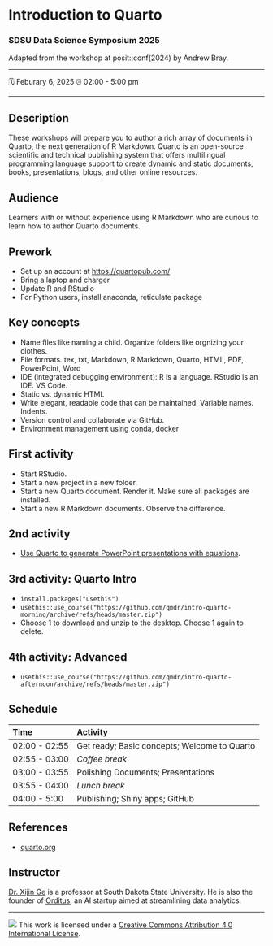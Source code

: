 Introduction to Quarto
================

### SDSU Data Science Symposium 2025

Adapted from the workshop at posit::conf(2024)   by Andrew Bray.

-----

:spiral_calendar: Feburary 6, 2025 
:alarm_clock:     02:00 - 5:00 pm


-----

## Description

These workshops will prepare you to author a rich array of documents in Quarto, the next generation of R Markdown. Quarto is an open-source scientific and technical publishing system that offers multilingual programming language support to create dynamic and static documents, books, presentations, blogs, and other online resources.

## Audience

Learners with or without experience using R Markdown who are curious to learn how to author Quarto documents.

## Prework

- Set up an account at https://quartopub.com/
- Bring a laptop and charger
- Update R and RStudio
- For Python users, install anaconda, reticulate package

## Key concepts

- Name files like naming a child. Organize folders like orgnizing your clothes.
- File formats.    tex,  txt,  Markdown, R Markdown, Quarto, HTML, PDF, PowerPoint, Word
- IDE (integrated debugging environment): R is a language. RStudio is an IDE. VS Code.
- Static vs. dynamic HTML
- Write elegant, readable code that can be maintained. Variable names. Indents.
- Version control and collaborate via GitHub.
- Environment management using conda, docker

## First activity

- Start RStudio.
- Start a new project in a new folder.
- Start a new Quarto document. Render it. Make sure all packages are installed.
- Start a new R Markdown documents. Observe the difference.

## 2nd activity

- [Use Quarto to generate PowerPoint presentations with equations](https://www.ge-lab.org/2024/12/03/generating-powerpoint-presentations-in-minutes/).


## 3rd activity: Quarto Intro

-  ``` install.packages("usethis") ```
- ``` usethis::use_course("https://github.com/qmdr/intro-quarto-morning/archive/refs/heads/master.zip") ```
- Choose 1 to download and unzip to the desktop. Choose 1 again to delete.

## 4th activity: Advanced

- ```usethis::use_course("https://github.com/qmdr/intro-quarto-afternoon/archive/refs/heads/master.zip")```

## Schedule

| Time          | Activity         |
| :------------ | :--------------- |
| 02:00 - 02:55 | Get ready; Basic concepts; Welcome to Quarto        |
| 02:55 - 03:00 | *Coffee break*   |
| 03:00 - 03:55 | Polishing Documents; Presentations        |
| 03:55 - 04:00 | *Lunch break*    |
| 04:00 - 5:00 | Publishing; Shiny apps; GitHub        |


## References

- [quarto.org](https://quarto.org/)


## Instructor

[Dr. Xijin Ge](https://www.sdstate.edu/directory/xijin-ge) is a professor at South Dakota State University. He is also the founder of [Orditus](https://orditus.com), an AI startup aimed at streamlining  data analytics.

-----

![](https://i.creativecommons.org/l/by/4.0/88x31.png) This work is
licensed under a [Creative Commons Attribution 4.0 International
License](https://creativecommons.org/licenses/by/4.0/).
